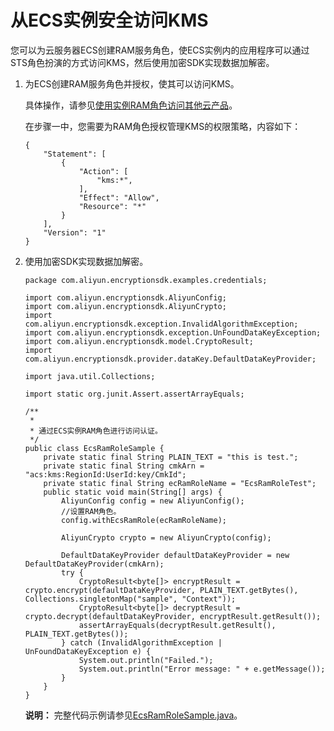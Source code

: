 # 从ECS实例安全访问KMS

您可以为云服务器ECS创建RAM服务角色，使ECS实例内的应用程序可以通过STS角色扮演的方式访问KMS，然后使用加密SDK实现数据加解密。

1.  为ECS创建RAM服务角色并授权，使其可以访问KMS。

    具体操作，请参见[使用实例RAM角色访问其他云产品](/cn.zh-CN/最佳实践/使用实例RAM角色访问其他云产品.md)。

    在步骤一中，您需要为RAM角色授权管理KMS的权限策略，内容如下：

    ```
    {
        "Statement": [
            {
                "Action": [
                    "kms:*", 
                ], 
                "Effect": "Allow", 
                "Resource": "*"
            }
        ], 
        "Version": "1"
    }
    ```

2.  使用加密SDK实现数据加解密。

    ```
    package com.aliyun.encryptionsdk.examples.credentials;
    
    import com.aliyun.encryptionsdk.AliyunConfig;
    import com.aliyun.encryptionsdk.AliyunCrypto;
    import com.aliyun.encryptionsdk.exception.InvalidAlgorithmException;
    import com.aliyun.encryptionsdk.exception.UnFoundDataKeyException;
    import com.aliyun.encryptionsdk.model.CryptoResult;
    import com.aliyun.encryptionsdk.provider.dataKey.DefaultDataKeyProvider;
    
    import java.util.Collections;
    
    import static org.junit.Assert.assertArrayEquals;
    
    /**
     *
     * 通过ECS实例RAM角色进行访问认证。
     */
    public class EcsRamRoleSample {
        private static final String PLAIN_TEXT = "this is test.";
        private static final String cmkArn = "acs:kms:RegionId:UserId:key/CmkId";
        private static final String ecRamRoleName = "EcsRamRoleTest";
        public static void main(String[] args) {
            AliyunConfig config = new AliyunConfig();
            //设置RAM角色。
            config.withEcsRamRole(ecRamRoleName);
            
            AliyunCrypto crypto = new AliyunCrypto(config);
            
            DefaultDataKeyProvider defaultDataKeyProvider = new DefaultDataKeyProvider(cmkArn);
            try {
                CryptoResult<byte[]> encryptResult = crypto.encrypt(defaultDataKeyProvider, PLAIN_TEXT.getBytes(), Collections.singletonMap("sample", "Context"));
                CryptoResult<byte[]> decryptResult = crypto.decrypt(defaultDataKeyProvider, encryptResult.getResult());
                assertArrayEquals(decryptResult.getResult(), PLAIN_TEXT.getBytes());
            } catch (InvalidAlgorithmException | UnFoundDataKeyException e) {
                System.out.println("Failed.");
                System.out.println("Error message: " + e.getMessage());
            }
        }
    }
    ```

    **说明：** 完整代码示例请参见[EcsRamRoleSample.java](https://github.com/aliyun/alibabacloud-encryption-sdk-java/blob/master/src/examples/java/com/aliyun/encryptionsdk/examples/credentials/EcsRamRoleSample.java)。


